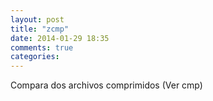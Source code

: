 ```yaml
---
layout: post
title: "zcmp"
date: 2014-01-29 18:35
comments: true
categories: 
---
```

Compara dos archivos comprimidos (Ver cmp)

